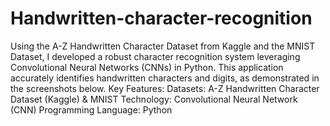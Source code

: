 # Handwritten-character-recognition
Using the A-Z Handwritten Character Dataset from Kaggle and the MNIST Dataset, I developed a robust character recognition system leveraging Convolutional Neural Networks (CNNs) in Python. 
This application accurately identifies handwritten characters and digits, as demonstrated in the screenshots below. 
Key Features:
Datasets: A-Z Handwritten Character Dataset (Kaggle) & MNIST
Technology: Convolutional Neural Network (CNN)
Programming Language: Python
